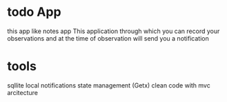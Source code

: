 # todo App

this app like notes app 
This application through which you can record your observations and at the time of observation will send you a notification


# tools 
sqllite 
local notifications
state management (Getx)
clean code with mvc arcitecture
